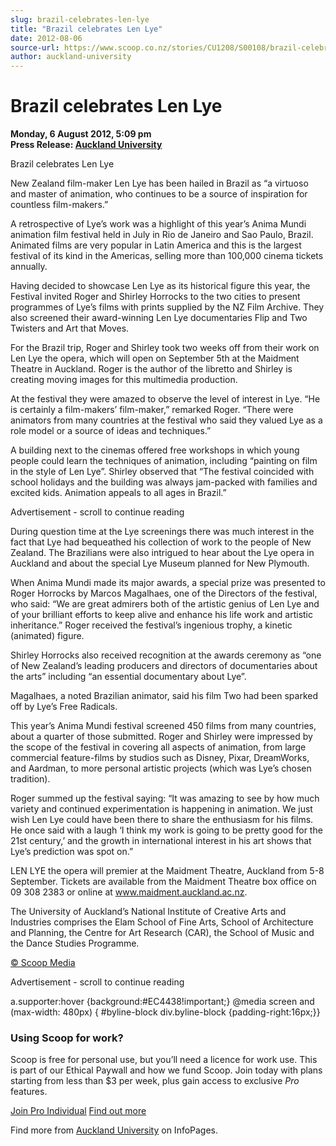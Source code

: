 ```yaml
---
slug: brazil-celebrates-len-lye
title: "Brazil celebrates Len Lye"
date: 2012-08-06
source-url: https://www.scoop.co.nz/stories/CU1208/S00108/brazil-celebrates-len-lye.htm
author: auckland-university
---
```

Brazil celebrates Len Lye
=========================

**Monday, 6 August 2012, 5:09 pm**  
**Press Release: [Auckland University](https://info.scoop.co.nz/Auckland_University)**

Brazil celebrates Len Lye

  
New Zealand film-maker Len Lye has been hailed in Brazil as “a virtuoso and master of animation, who continues to be a source of inspiration for countless film-makers.”

A retrospective of Lye’s work was a highlight of this year’s Anima Mundi animation film festival held in July in Rio de Janeiro and Sao Paulo, Brazil. Animated films are very popular in Latin America and this is the largest festival of its kind in the Americas, selling more than 100,000 cinema tickets annually.

Having decided to showcase Len Lye as its historical figure this year, the Festival invited Roger and Shirley Horrocks to the two cities to present programmes of Lye’s films with prints supplied by the NZ Film Archive. They also screened their award-winning Len Lye documentaries Flip and Two Twisters and Art that Moves.

For the Brazil trip, Roger and Shirley took two weeks off from their work on Len Lye the opera, which will open on September 5th at the Maidment Theatre in Auckland. Roger is the author of the libretto and Shirley is creating moving images for this multimedia production.

At the festival they were amazed to observe the level of interest in Lye. “He is certainly a film-makers’ film-maker,” remarked Roger. “There were animators from many countries at the festival who said they valued Lye as a role model or a source of ideas and techniques.”

A building next to the cinemas offered free workshops in which young people could learn the techniques of animation, including “painting on film in the style of Len Lye”. Shirley observed that “The festival coincided with school holidays and the building was always jam-packed with families and excited kids. Animation appeals to all ages in Brazil.”

Advertisement - scroll to continue reading





During question time at the Lye screenings there was much interest in the fact that Lye had bequeathed his collection of work to the people of New Zealand. The Brazilians were also intrigued to hear about the Lye opera in Auckland and about the special Lye Museum planned for New Plymouth.

When Anima Mundi made its major awards, a special prize was presented to Roger Horrocks by Marcos Magalhaes, one of the Directors of the festival, who said: “We are great admirers both of the artistic genius of Len Lye and of your brilliant efforts to keep alive and enhance his life work and artistic inheritance.” Roger received the festival’s ingenious trophy, a kinetic (animated) figure.

Shirley Horrocks also received recognition at the awards ceremony as “one of New Zealand’s leading producers and directors of documentaries about the arts” including “an essential documentary about Lye”.

Magalhaes, a noted Brazilian animator, said his film Two had been sparked off by Lye’s Free Radicals.

This year’s Anima Mundi festival screened 450 films from many countries, about a quarter of those submitted. Roger and Shirley were impressed by the scope of the festival in covering all aspects of animation, from large commercial feature-films by studios such as Disney, Pixar, DreamWorks, and Aardman, to more personal artistic projects (which was Lye’s chosen tradition).

Roger summed up the festival saying: “It was amazing to see by how much variety and continued experimentation is happening in animation. We just wish Len Lye could have been there to share the enthusiasm for his films. He once said with a laugh ‘I think my work is going to be pretty good for the 21st century,’ and the growth in international interest in his art shows that Lye’s prediction was spot on.”

LEN LYE the opera will premier at the Maidment Theatre, Auckland from 5-8 September. Tickets are available from the Maidment Theatre box office on 09 308 2383 or online at www.maidment.auckland.ac.nz.

The University of Auckland’s National Institute of Creative Arts and Industries comprises the Elam School of Fine Arts, School of Architecture and Planning, the Centre for Art Research (CAR), the School of Music and the Dance Studies Programme.

[© Scoop Media](http://www.scoop.co.nz/about/terms.html)  

Advertisement - scroll to continue reading



a.supporter:hover {background:#EC4438!important;} @media screen and (max-width: 480px) { #byline-block div.byline-block {padding-right:16px;}}

### Using Scoop for work?

Scoop is free for personal use, but you’ll need a licence for work use. This is part of our Ethical Paywall and how we fund Scoop. Join today with plans starting from less than $3 per week, plus gain access to exclusive _Pro_ features.  
  
[Join Pro Individual](https://pro.scoop.co.nz/Individual/?from=ProIn24) [Find out more](https://pro.scoop.co.nz/using-scoop-for-work/?from=ProIn24)

Find more from [Auckland University](https://info.scoop.co.nz/Auckland_University) on InfoPages.